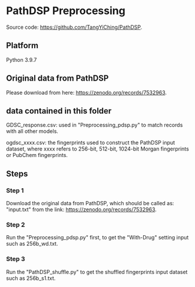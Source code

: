 # PathDSP Preprocessing

Source code: <https://github.com/TangYiChing/PathDSP>.

## Platform

Python 3.9.7

## Original data from PathDSP
Please download from here: https://zenodo.org/records/7532963.

## data contained in this folder
GDSC_response.csv: used in "Preprocessing_pdsp.py" to match records with all other models.

ogdsc_xxxx.csv: the fingerprints used to construct the PathDSP input dataset, where xxxx refers to 256-bit, 512-bit, 1024-bit Morgan fingerprints or PubChem fingerprints.

## Steps
### Step 1
Download the original data from PathDSP, which should be called as: "input.txt" from the link: https://zenodo.org/records/7532963.

### Step 2
Run the "Preprocessing_pdsp.py" first, to get the "With-Drug" setting input such as 256b_wd.txt.

### Step 3
Run the "PathDSP_shuffle.py" to get the shuffled fingerprints input dataset such as 256b_s1.txt.


